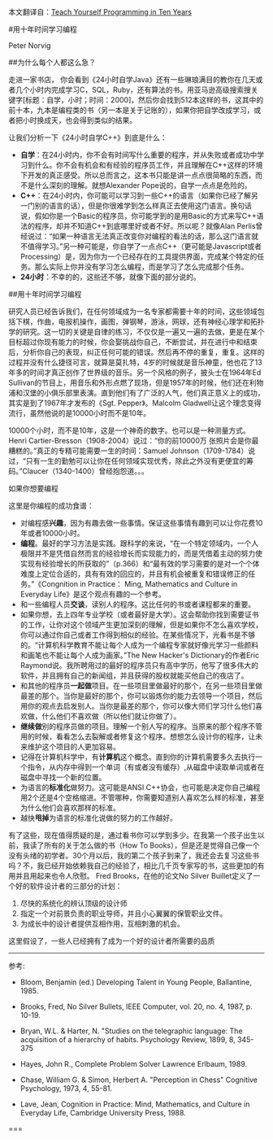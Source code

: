 本文翻译自：[Teach Yourself Programming in Ten Years](http://norvig.com/21-days.html)


#用十年时间学习编程

Peter Norvig

##为什么每个人都这么急？

走进一家书店， 你会看到《24小时自学Java》还有一些琳琅满目的教你在几天或者几个小时内完成学习C，SQL，Ruby，还有算法的书。用亚马逊高级搜索搜关键字[标题：自学，小时；时间：2000]，然后你会找到512本这样的书，这其中的前十本，九本是编程类的书（另一本是关于记账的），如果你把自学改成学习，或者把小时换成天，也会得到类似的结果。

让我们分析一下《24小时自学C++》到底是什么：

- **自学**：在24小时内，你不会有时间写什么重要的程序，并从失败或者成功中学习到什么。你不会有机会和有经验的程序员工作，并且理解在C++这样的环境下开发的真正感受。所以总而言之，这本书只能是讲一点点很简略的东西，而不是什么深刻的理解。就想Alexander Pope说的，自学一点点是危险的。
- **C++**：在24小时内，你可能可以学习到一些C++的语言（如果你已经了解另一门别的语言的话），但是你很难学到怎么样真正去使用这门语言。换句话说，假如你是一个Basic的程序员，你可能学到的是用Basic的方式来写C++语法的程序，却并不知道C++到底哪里好或者不好。所以呢？就像Alan Perlis曾经说过：“如果一种语言无法真正改变你对编程的看法的话，那么这门语言就不值得学习。”另一种可能是，你自学了一点点C++（更可能是Javascript或者Processing）是，因为你为一个已经存在的工具提供界面，完成某个特定的任务。那么实际上你并没有学习怎么编程，而是学习了怎么完成那个任务。
- **24小时**：不幸的的，这些还不够，就像下面的部分说的。

##用十年时间学习编程

研究人员已经告诉我们，在任何领域成为一名专家都需要十年的时间，这些领域包括下棋，作曲，电报机操作，画图，弹钢琴，游泳，网球，还有神经心理学和拓扑学的研究。这一切的关键是自律的练习，不仅仅是一遍又一遍的去做，更是在某个目标超过你现有能力的时候，你会娶挑战你自己，不断尝试，并在进行中和结束后，分析你自己的表现，纠正任何可能的错误。然后再不停的重复，重复。这样的过程并没有什么捷径可言，就算是莫扎特，4岁的时候就是音乐神童，他也花了13年多的时间才真正创作了世界级的音乐。另一个风格的例子，披头士在1964年Ed Sullivan的节目上，用音乐和外形点燃了现场，但是1957年的时候，他们还在利物浦和汉堡的小俱乐部里表演。直到他们有了广泛的人气，他们真正意义上的成功，其实是到了1967年才发布的《Sgt. Pepper》。Malcolm Gladwell让这个理念变得流行，虽然他说的是10000小时而不是10年。

10000个小时，而不是10年，这是一个神奇的数字。也可以是一种测量方式。Henri Cartier-Bresson（1908-2004）说过：“你的前10000万
张照片会是你最糟糕的。”真正的专精可能需要一生的时间：Samuel Johnson（1709-1784）说过，“只有一生的勤勉可以让你在任何领域实现优秀，除此之外没有更便宜的筹码。”Claucer（1340-1400）曾经抱怨道。。。

如果你想要编程

这里是你编程的成功食谱：

- 对编程感**兴趣**，因为有趣去做一些事情。保证这些事情有趣到可以让你花费10年或者10000小时。
- **编程**。最好的学习方法是实践。跟科学的来说，“在一个特定领域内，一个人极限并不是凭借自然而言的经验增长而实现能力的，而是凭借着主动的努力使实现有经验增长的所获取的”（p.366）和“最有效的学习需要的是对一个个体难度上定位合适的，具有有效的回应的，并且有机会被重复和错误修正的任务。”《Congnition in Practice： Ming, Mathematics and Culture in Everyday Life》是这个观点有趣的一个参考。
- 和一些编程人员**交谈**，读别人的程序。这比任何的书或者课程都来的重要。
- 如果你想，去上四年专业学校（或者最好是大学）。这会帮助你找到需要证书的工作，让你对这个领域产生更加深刻的理解，但是如果你不怎么喜欢学校，你可以通过你自己或者工作得到相似的经验。在某些情况下，光看书是不够的。“计算机科学教育不能让每个人成为一个编程专家就好像光学习一些颜料和画笔也不能让每个人成为画家。”The New Hacker's Dictionary的作者Eric Raymond说。我所聘用过的最好的程序员只有高中学历，他写了很多伟大的软件，并且拥有自己的新闻组，并且获得的股权就能买他自己的夜店了。
- 和其他的程序员**一起做**项目。在一些项目里做最好的那个，在另一些项目里做最差的那个。当你是最好的那个，你可以锻炼你的能力去领导一个项目，然后用你的观点去启发别人。当你是最差的那个，你可以像大师们学习什么他们喜欢做，什么他们不喜欢做（所以他们就让你做了）。
- **继续做**别的程序员做的项目。理解一个别人写的程序。当原来的那个程序不管用的时候，看看怎么去裂解或者修复这个程序。想想怎么设计你的程序，让未来维护这个项目的人更加容易。
- 记得在计算机科学中，有**计算机**这个概念。直到你的计算机需要多久去执行一个指令，从内存中得到一个单词（有或者没有缓存）,从磁盘中读取单词或者在磁盘中寻找一个新的位置。
- 为语言的**标准化**做努力。这可能是ANSI C++协会，也可能是决定你自己编程用2个还是4个空格缩进。不管哪种，你需要知道别人喜欢怎么样的标准，甚至为什么他们会喜欢那样的标准。
- 越快**甩掉**为语言的标准化说做的努力的工作越好。

有了这些，现在值得质疑的是，通过看书你可以学到多少。在我第一个孩子出生以前，我读了所有的关于怎么做的书（How To Books），但是还是觉得自己像一个没有头绪的初学者。30个月以后，我的第二个孩子到来了，我还会去复习这些书吗？不，我已经开始依赖我自己的经验了，相比几千页专家写的书，这些更加的有用并且用起来也令人欣慰。
Fred Brooks，在他的论文No Silver Buillet定义了一个好的软件设计者的三部分的计划：

1.  尽快的系统化的辨认顶级的设计师
2.  指定一个对前景负责的职业导师，并且小心翼翼的保管职业文件。
3.  为成长中的设计者提供互相作用，互相刺激的机会。


这里假设了，一些人已经拥有了成为一个好的设计者所需要的品质


---

参考:

- Bloom, Benjamin (ed.) Developing Talent in Young People, Ballantine, 1985.

- Brooks, Fred, No Silver Bullets, IEEE Computer, vol. 20, no. 4, 1987, p. 10-19.

- Bryan, W.L. & Harter, N. "Studies on the telegraphic language: The acquisition of a hierarchy of habits. Psychology Review, 1899, 8, 345-375

- Hayes, John R., Complete Problem Solver Lawrence Erlbaum, 1989.

- Chase, William G. & Simon, Herbert A. "Perception in Chess" Cognitive Psychology, 1973, 4, 55-81.

- Lave, Jean, Cognition in Practice: Mind, Mathematics, and Culture in Everyday Life, Cambridge University Press, 1988.

===
